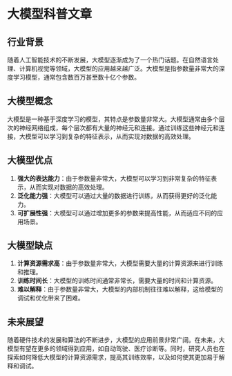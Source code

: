 # 大模型科普文章

## 行业背景
随着人工智能技术的不断发展，大模型逐渐成为了一个热门话题。在自然语言处理、计算机视觉等领域，大模型的应用越来越广泛。大模型是指参数量非常大的深度学习模型，通常包含数百万甚至数十亿个参数。

## 大模型概念
大模型是一种基于深度学习的模型，其特点是参数量非常大。大模型通常由多个层次的神经网络组成，每个层次都有大量的神经元和连接。通过训练这些神经元和连接，大模型可以学习到复杂的特征表示，从而实现对数据的高效处理。

## 大模型优点
1. **强大的表达能力**：由于参数量非常大，大模型可以学习到非常复杂的特征表示，从而实现对数据的高效处理。
2. **泛化能力强**：大模型可以通过大量的数据进行训练，从而获得更好的泛化能力。
3. **可扩展性强**：大模型可以通过增加更多的参数来提高性能，从而适应不同的应用场景。

## 大模型缺点
1. **计算资源需求高**：由于参数量非常大，大模型需要大量的计算资源来进行训练和推理。
2. **训练时间长**：大模型的训练时间通常非常长，需要大量的时间和计算资源。
3. **难以解释**：由于参数量非常大，大模型的内部机制往往难以解释，这给模型的调试和优化带来了困难。

## 未来展望
随着硬件技术的发展和算法的不断进步，大模型的应用前景非常广阔。在未来，大模型有望在更多的领域得到应用，如自动驾驶、医疗诊断等。同时，研究人员也在探索如何降低大模型的计算资源需求，提高其训练效率，以及如何使其更加易于解释和调试。
